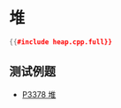 # 堆

```cpp
{{#include heap.cpp.full}}
```

## 测试例题

- [P3378 堆](https://www.luogu.com.cn/problem/P3378)
